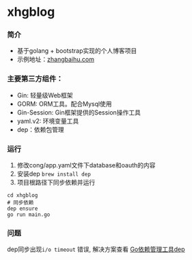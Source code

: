 # xhgblog
### 简介
- 基于golang + bootstrap实现的个人博客项目
- 示例地址：[zhangbaihu.com](http://zhangbaihu.com)
### 主要第三方组件：
- Gin: 轻量级Web框架
- GORM: ORM工具。配合Mysql使用
- Gin-Session: Gin框架提供的Session操作工具
- yaml.v2: 环境变量工具
- dep：依赖包管理
### 运行
1. 修改cong/app.yaml文件下database和oauth的内容
2. 安装dep ```brew install dep```
3. 项目根路径下同步依赖并运行
```
cd xhgblog
# 同步依赖
dep ensure
go run main.go
```
### 问题
dep同步出现```i/o timeout``` 错误, 解决方案查看 [Go依赖管理工具dep](http://zhangbaihu.com/article/2)

